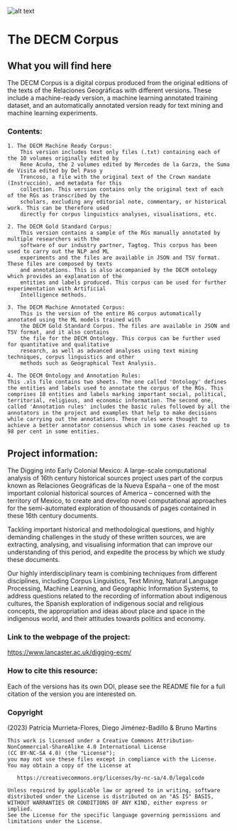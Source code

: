 ![alt text](https://www.lancaster.ac.uk/digging-ecm/wp-content/uploads/2018/04/Logo-sticky-header-345.png  "Digging into Early Colonial Mexico Logo")
# The DECM Corpus

## What you will find here
The DECM Corpus is a digital corpus produced from the original editions of the texts of the Relaciones Geográficas with different versions. These include a machine-ready version, a machine learning annotated training dataset, and an automatically annotated version ready for text mining and machine learning experiments.

### Contents:
``` 
1. The DECM Machine Ready Corpus: 
	This version includes text only files (.txt) containing each of the 10 volumes originally edited by 
	Rene Acuña, the 2 volumes edited by Mercedes de la Garza, the Suma de Visita edited by Del Paso y 
	Troncoso, a file with the original text of the Crown mandate (Instrucción), and metadata for this 
	collection. This version contains only the original text of each of the RGs as transcribed by the 
	scholars, excluding any editorial note, commentary, or historical work. This can be therefore used 
	directly for corpus linguistics analyses, visualisations, etc.

2. The DECM Gold Standard Corpus: 
	This version contains a sample of the RGs manually annotated by multiple researchers with the 
	software of our industry partner, Tagtog. This corpus has been used to carry out the NLP and ML 
	experiments and the files are available in JSON and TSV format. These files are composed by texts 
	and annotations. This is also accompanied by the DECM ontology which provides an explanation of the 
	entities and labels produced. This corpus can be used for further experimentation with Artificial 
	Intelligence methods.

3. The DECM Machine Annotated Corpus: 
	This is the version of the entire RG corpus automatically annotated using the ML models trained with
	the DECM Gold Standard Corpus. The files are available in JSON and TSV format, and it also contains
	the file for the DECM Ontology. This corpus can be further used for quantitative and qualitative 
	research, as well as advanced analyses using text mining techniques, corpus linguistics and other 
	methods such as Geographical Text Analysis. 

4. The DECM Ontology and Annotation Rules:
This .xls file contains two sheets. The one called 'Ontology' defines the entities and labels used to annotate the corpus of the RGs. This comprises 18 entities and labels marking important social, political, territorial, religious, and economic information. The second one, called 'Annotation rules' includes the basic rules followed by all the annotators in the project and examples that help to make decisions while carrying out the annotations. These rules were thought to achieve a better annotator consensus which in some cases reached up to 98 per cent in some entities.  

``` 

## Project information: 
The Digging into Early Colonial Mexico: A large-scale computational analysis of 16th century historical sources project uses part of the corpus known as Relaciones Geográficas de la Nueva España – one of the most important colonial historical sources of America – concerned with the territory of Mexico, to create and develop novel computational approaches for the semi-automated exploration of thousands of pages contained in these 16th century documents.

Tackling important historical and methodological questions, and highly demanding challenges in the study of these written sources, we are extracting, analysing, and visualising information that can improve our understanding of this period, and expedite the process by which we study these documents.

Our highly interdisciplinary team is combining techniques from different disciplines, including Corpus Linguistics, Text Mining, Natural Language Processing, Machine Learning, and Geographic Information Systems, to address questions related to the recording of information about indigenous cultures, the Spanish exploration of indigenous social and religious concepts, the appropriation and ideas about place and space in the indigenous world, and their attitudes towards politics and economy. 

### Link to the webpage of the project: 
https://www.lancaster.ac.uk/digging-ecm/

### How to cite this resource: 
Each of the versions has its own DOI, please see the README file for a full citation of the version you are interested on.

### Copyright
(2023) Patricia Murrieta-Flores, Diego Jiménez-Badillo & Bruno Martins
``` 
This work is licensed under a Creative Commons Attribution-NonCommercial-ShareAlike 4.0 International License 
(CC BY-NC-SA 4.0) (the "License");
you may not use these files except in compliance with the License.
You may obtain a copy of the License at

   https://creativecommons.org/licenses/by-nc-sa/4.0/legalcode

Unless required by applicable law or agreed to in writing, software
distributed under the License is distributed on an "AS IS" BASIS,
WITHOUT WARRANTIES OR CONDITIONS OF ANY KIND, either express or implied.
See the License for the specific language governing permissions and
limitations under the License.
``` 

